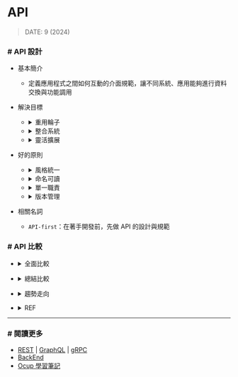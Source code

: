 ###### <!-- ref -->

[SOAP vs REST: All you need to know]: https://www.linkedin.com/pulse/soap-vs-rest-all-you-need-toknow-luis-soares-m-sc-/

<!-- ref -->

# API

> DATE: 9 (2024)

### # API 設計

- 基本簡介

  - 定義應用程式之間如何互動的介面規範，讓不同系統、應用能夠進行資料交換與功能調用

- 解決目標

  <!-- 重用輪子 -->

  - <details close>
    <summary>重用輪子</summary>

    - 功能模組化：將系統功能模組化，提升開發、維護效率

    </details>

  <!-- 整合系統 -->

  - <details close>
    <summary>整合系統</summary>

    - 資料交換與整合：促進不同系統之間的資料傳遞與整合

    </details>

  <!-- 靈活擴展 -->

  - <details close>
    <summary>靈活擴展</summary>

    - 允許應用程式之間無縫互動，支援多元設備與客戶端

    </details>

- 好的原則

  <!-- 風格統一 -->

  - <details close>
    <summary>風格統一</summary>

    - 同一個系列的一致性要高
    - 可透過「遵循業界常見的規範」簡單的實現
    - 入境隨俗，依照語言的規範做調整

    </details>

  <!-- 命名可讀 -->

  - <details close>
    <summary>命名可讀</summary>

    - 從使用者的角度、功能性來思考命名，而非依照技術來命名

    </details>

  <!-- 單一職責 -->

  - <details close>
    <summary>單一職責</summary>

    - 可參考的判斷方式

      - 「當你有所遲疑要不要把某個東西放進 API 時，這時就應該把該東西排除，不要放進去」
      - 「能不能輕易為該 API 命名?」
      - 「能不能輕易解釋該 API 的功能?」

    </details>

  <!-- 版本管理 -->

  - <details close>
    <summary>版本管理</summary>

    - 提供認證機制與版本控制，確保 API 使用安全並且穩定

    </details>

- 相關名詞

  - `API-first`：在著手開發前，先做 API 的設計與規範

### # API 比較

<!-- 全面比較 -->

- <details close>
  <summary>全面比較</summary>

  <!-- SOAP：基於 XML 的協議，提供結構化且標準化的訊息交換和複雜功能支持 -->

  - <details close>
    <summary><code>SOAP</code>：基於 XML 的協議，提供結構化且標準化的訊息交換和複雜功能支持</summary>

    - 規格：`XML` / `常用 HTTP`
    - 特性：基於標準化協議 (EX. WS-Security、WS-ReliableMessaging)
    - 優勢：內建標準化的事務管理、訊息安全功能
    - 劣勢：格式冗長解析效能較低、開發較慢、維護成本較高
    - 適用：金融交易、政府系統、企業流程管理系統

    </details>

  <!-- REST：基於 HTTP 的架構風格，使用標準的 HTTP 方法進行資源操作，設計簡單、語義清晰 -->

  - <details close>
    <summary><code>REST</code>：基於 HTTP 的架構風格，使用標準的 HTTP 方法進行資源操作，設計簡單、語義清晰</summary>

    - 規格：`常用 JSON、XML` / `HTTP`
    - 特性：無狀態、資源導向，使用標準的 HTTP 方法 (GET、POST、PUT、DELETE)
    - 優勢：簡單易用、擴展性高、快速開發迭代、靈活設計
    - 劣勢：複雜應用可能不夠完善
    - 適用：Web API、移動應用後端、微服務架構

    </details>

  <!-- gRPC：基於 HTTP/2 的高效能 RPC 框架，使用 Protocol Buffers 進行序列化，支援多語言和雙向串流通訊 -->

  - <details close>
    <summary><code>gRPC</code>：基於 HTTP/2 的高效能 RPC 框架，使用 Protocol Buffers 進行序列化，支援多語言和雙向串流通訊</summary>

    - 規格：`Protocol Buffers` / `HTTP/2`
    - 特性：基於 HTTP/2 的多路複用與 Protocol Buffers 的高效序列化，實現低延遲、雙向串流、高效通訊
    - 優勢：高效能、延遲低、訊息序列化開銷小、支持雙向串流、支持多路複用
    - 劣勢：高度耦合、兼容性較低，不適合 public API
    - 適用：微服務間通訊、遊戲後端、物聯網、即時通訊

    </details>

  <!-- GraphQL：基於查詢語言的 API 設計模式，允許客戶端靈活請求精確的資料 -->

  - <details close>
    <summary><code>GraphQL</code>：基於查詢語言的 API 設計模式，允許客戶端靈活請求精確的資料</summary>

    - 規格：`Query Language` / `HTTP`
    - 特性：客戶端定義請求結構，單一端點（endpoint）處理多種操作，支援資料嵌套和關聯查詢。
    - 優勢：減少過量或不足的資料傳輸、單一端點整合資料來源、支援複雜資料查詢和巢狀結構
    - 劣勢：需要較高的後端設計與性能調優、不適合簡單的 CRUD 應用、不適合低延遲場景
    - 適用：儀表板系統、需要靈活資料查詢的 Web、移動應用

    </details>

  </details>

<!-- 總結比較 -->

- <details close>
  <summary>總結比較</summary>

  - `SOAP`：強調安全性、事務性和可靠性，適合複雜的企業級應用
  - `REST`：靈活、易用，適合公開 API 和快速開發的應用場景
  - `gRPC`：高效能、低延遲，適合內部系統和即時通訊需求
  - `GraphQL`：靈活查詢、多來源資料整合，適合需要複雜互動的應用

  </details>

<!-- 趨勢走向 -->

- <details close>
  <summary>趨勢走向</summary>

  - `SOAP` 在新項目中使用減少，但在金融、政府、大型企業內部系統中，仍然因其成熟的標準和高度的安全性繼續被採用
  - `REST` 依然是 Web 開發的主流選擇，特別是在公共 API、微服務架構
  - `gRPC` 在高效能、低延遲的需求中越來越受歡迎，尤其是內部系統間的 API 通訊，呈現上升趨勢
  - `GraphQL` 的靈活查詢、整合多資料來源的特性，使其在需要多樣化資料查詢、高互動性的應用中，受歡迎度持續增長，尤其在前端開發中

  </details>

<!-- REF -->

- <details close>
  <summary>REF</summary>

  - [SOAP vs REST: All you need to know]

  </details>

---

### # 閱讀更多

- [REST](./REST/note/note.md) | [GraphQL](./GraphQL/note/note.md) | [gRPC](./gRPC/note/note.md)
- [BackEnd](../BackEnd/README.md)
- [Ocup 學習筆記](../README.md)
